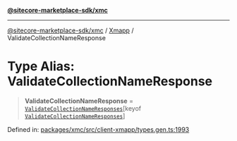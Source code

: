 [**@sitecore-marketplace-sdk/xmc**](../../../../README.md)

***

[@sitecore-marketplace-sdk/xmc](../../../../README.md) / [Xmapp](../README.md) / ValidateCollectionNameResponse

# Type Alias: ValidateCollectionNameResponse

> **ValidateCollectionNameResponse** = [`ValidateCollectionNameResponses`](ValidateCollectionNameResponses.md)\[keyof [`ValidateCollectionNameResponses`](ValidateCollectionNameResponses.md)\]

Defined in: [packages/xmc/src/client-xmapp/types.gen.ts:1993](https://github.com/Sitecore/marketplace-sdk/blob/e3ec55ede335ad59ac5875d32f0d68c50e7bc899/packages/xmc/src/client-xmapp/types.gen.ts#L1993)
